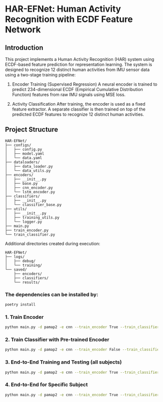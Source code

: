 # HAR-EFNet: Human Activity Recognition with ECDF Feature Network

## Introduction

This project implements a Human Activity Recognition (HAR) system using ECDF-based feature prediction for representation learning. The system is designed to recognize 12 distinct human activities from IMU sensor data using a two-stage training pipeline:

1.	Encoder Training (Supervised Regression)
A neural encoder is trained to predict 234-dimensional ECDF (Empirical Cumulative Distribution Function) features from raw IMU signals using MSE loss.

2.	Activity Classification
After training, the encoder is used as a fixed feature extractor. A separate classifier is then trained on top of the predicted ECDF features to recognize 12 distinct human activities.

## Project Structure
```
HAR-EFNet/
├── configs/                
│   ├── config.py           
│   ├── model.yaml          
│   └── data.yaml
├── dataloaders/            
│   ├── data_loader.py      
│   └── data_utils.py       
├── encoders/              
│   ├── __init__.py         
│   ├── base.py
│   ├── cnn_encoder.py
│   └── lstm_encoder.py   
├── classifiers/  
│   ├── __init__.py           
│   └── classifier_base.py  
├── utils/                  
│   ├── __init__.py         
│   ├── training_utils.py   
│   └── logger.py           
├── main.py                 
├── train_encoder.py        
└── train_classifier.py
```

Additional directories created during execution:
```
HAR-EFNet/
├── logs/
│   ├── debug/ 
│   └── training/
└── saved/
    ├── encoders/
    ├── classifiers/
    └── results/
```

### The dependencies can be installed by:
```bash
poetry install
```

### 1. Train Encoder
```bash
python main.py -d pamap2 -e cnn --train_encoder True --train_classifier False --test False
```

### 2. Train Classifier with Pre-trained Encoder
```bash
python main.py -d pamap2 -e cnn --train_encoder False --train_classifier True --test False --load_encoder True --encoder_path /path/to/encoder.pth
```

### 3. End-to-End Training and Testing (all subjects)
```bash
python main.py -d pamap2 -e cnn --train_encoder True --train_classifier True --test True
```

### 4. End-to-End for Specific Subject
```bash
python main.py -d pamap2 -e cnn --train_encoder True --train_classifier True --test True --specific_subject 5
``` 